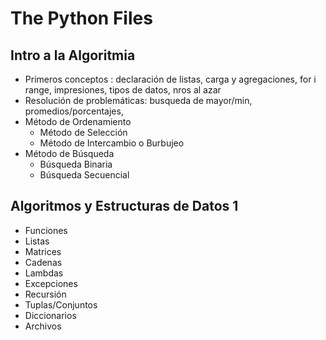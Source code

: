 # The Python Files


## Intro a la Algoritmia
* Primeros conceptos : declaración de listas, carga y agregaciones, for i range, impresiones, tipos de datos, nros al azar
* Resolución de problemáticas: busqueda de mayor/min, promedios/porcentajes, 
* Método de Ordenamiento
  - Método de Selección
  - Método de Intercambio o Burbujeo
* Método de Búsqueda
  - Búsqueda Binaria
  - Búsqueda Secuencial


## Algoritmos y Estructuras de Datos 1
* Funciones
* Listas
* Matrices
* Cadenas
* Lambdas
* Excepciones
* Recursión
* Tuplas/Conjuntos
* Diccionarios
* Archivos
